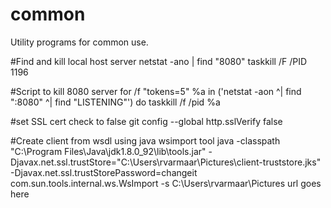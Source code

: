 # common
Utility programs for common use.

#Find and kill local host server
netstat -ano | find "8080"
taskkill /F /PID 1196

#Script to kill 8080 server
for /f "tokens=5" %a in ('netstat -aon ^| find ":8080" ^| find "LISTENING"') do taskkill /f /pid %a

#set SSL cert check to false
git config --global http.sslVerify false

#Create client from wsdl using java wsimport tool
java -classpath "C:\Program Files\Java\jdk1.8.0_92\lib\tools.jar" -Djavax.net.ssl.trustStore="C:\\Users\\rvarmaar\\Pictures\\client-truststore.jks" -Djavax.net.ssl.trustStorePassword=changeit com.sun.tools.internal.ws.WsImport -s C:\\Users\\rvarmaar\\Pictures 
url goes here

